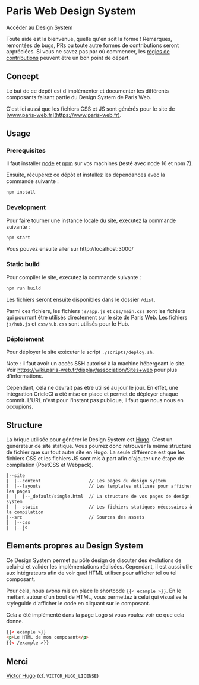 # Paris Web Design System

[Accéder au Design System](https://www.paris-web.fr/design-system/master/)

Toute aide est la bienvenue, quelle qu'en soit la forme ! Remarques, remontées de bugs, PRs ou toute autre formes de contributions seront appréciées. Si vous ne savez pas par où commencer, les [règles de contributions](https://github.com/Paris-Web/pw-design-system/blob/master/CONTRIBUTING.md) peuvent être un bon point de départ.

## Concept

Le but de ce dépôt est d'implémenter et documenter les différents composants faisant partie du Design System de Paris Web.

C'est ici aussi que les fichiers CSS et JS sont générés pour le site de [www.paris-web.fr](https://www.paris-web.fr).

## Usage

### Prerequisites

Il faut installer [node](https://nodejs.org/en/download/) et [npm](https://www.npmjs.com/get-npm) sur vos machines (testé avec node 16 et npm 7).

Ensuite, récupérez ce dépôt et installez les dépendances avec la commande suivante :

```bash
npm install
```

### Development

Pour faire tourner une instance locale du site, executez la commande suivante :

```bash
npm start
```

Vous pouvez ensuite aller sur http://localhost:3000/

### Static build

Pour compiler le site, executez la commande suivante :

```bash
npm run build
```

Les fichiers seront ensuite disponibles dans le dossier `/dist`.

Parmi ces fichiers, les fichiers `js/app.js` et `css/main.css` sont les fichiers qui pourront être utilisés directement sur le site de Paris Web. Les fichiers `js/hub.js` et `css/hub.css` sont utilisés pour le Hub.

### Déploiement

Pour déployer le site exécuter le script `./scripts/deploy.sh`.

Note : il faut avoir un accès SSH autorisé à la machine hébergeant le site. Voir https://wiki.paris-web.fr/display/association/Sites+web pour plus d'informations.

Cependant, cela ne devrait pas être utilisé au jour le jour. En effet, une intégration CricleCI a été mise en place et permet de déployer chaque commit. L'URL n'est pour l'instant pas publique, il faut que nous nous en occupions.

## Structure

La brique utilisée pour générer le Design System est [Hugo](https://gohugo.io/). C'est un
générateur de site statique. Vous pourrez donc retrouver la même structure de fichier que sur tout autre site en Hugo. La seule différence est que les fichiers CSS et les fichiers JS sont mis à part afin d'ajouter une étape de compilation (PostCSS et Webpack).

```
|--site
|  |--content                  // Les pages du design system
|  |--layouts                  // Les templates utilisés pour afficher les pages
|  |  |--_default/single.html  // La structure de vos pages de design system
|  |--static                   // Les fichiers statiques nécessaires à la compilation
|--src                         // Sources des assets
|  |--css
|  |--js
```

## Elements propres au Design System

Ce Design System permet au pôle design de discuter des évolutions de celui-ci et
valider les implémentations réalisées. Cependant, il est aussi utile aux
intégrateurs afin de voir quel HTML utiliser pour afficher tel ou tel composant.

Pour cela, nous avons mis en place le shortcode `{{< example >}}`. En le mettant
autour d'un bout de HTML, vous permettez à celui qui visualise le styleguide
d'afficher le code en cliquant sur le composant.

Cela a été implémenté dans la page Logo si vous voulez voir ce que cela donne.

```html
{{< example >}}
<p>Le HTML de mon composant</p>
{{< /example >}}
```

## Merci

[Victor Hugo](https://github.com/netlify/victor-hugo) (cf.
`VICTOR_HUGO_LICENSE`)
